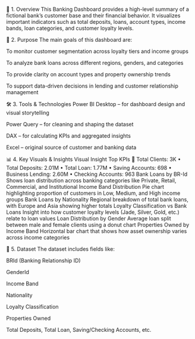 📌 1. Overview
This Banking Dashboard provides a high-level summary of a fictional bank’s customer base and their financial behavior. It visualizes important indicators such as total deposits, loans, account types, income bands, loan categories, and customer loyalty levels.

🎯 2. Purpose
The main goals of this dashboard are:

To monitor customer segmentation across loyalty tiers and income groups

To analyze bank loans across different regions, genders, and categories

To provide clarity on account types and property ownership trends

To support data-driven decisions in lending and customer relationship management

🛠️ 3. Tools & Technologies
Power BI Desktop – for dashboard design and visual storytelling

Power Query – for cleaning and shaping the dataset

DAX – for calculating KPIs and aggregated insights

Excel – original source of customer and banking data

📊 4. Key Visuals & Insights
Visual	Insight
Top KPIs	📌 Total Clients: 3K • Total Deposits: 2.01M • Total Loan: 1.77M • Saving Accounts: 698 • Business Lending: 2.60M • Checking Accounts: 963
Bank Loans by BR-Id	Shows loan distribution across banking categories like Private, Retail, Commercial, and Institutional
Income Band Distribution	Pie chart highlighting proportion of customers in Low, Medium, and High income groups
Bank Loans by Nationality	Regional breakdown of total bank loans, with Europe and Asia showing higher totals
Loyalty Classification vs Bank Loans	Insight into how customer loyalty levels (Jade, Silver, Gold, etc.) relate to loan values
Loan Distribution by Gender	Average loan split between male and female clients using a donut chart
Properties Owned by Income Band	Horizontal bar chart that shows how asset ownership varies across income categories

📁 5. Dataset
The dataset includes fields like:

BRId (Banking Relationship ID)

GenderId

Income Band

Nationality

Loyalty Classification

Properties Owned

Total Deposits, Total Loan, Saving/Checking Accounts, etc.
